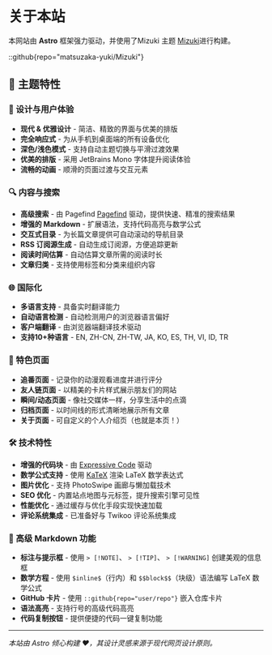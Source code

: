# 关于本站

本网站由 **Astro** 框架强力驱动，并使用了Mizuki 主题 [Mizuki](https://github.com/matsuzaka-yuki/mizuki)进行构建。

::github{repo="matsuzaka-yuki/Mizuki"}

## 🌟 主题特性

### 🎨 设计与用户体验
- **现代 & 优雅设计** - 简洁、精致的界面与优美的排版
- **完全响应式** - 为从手机到桌面端的所有设备优化
- **深色/浅色模式** - 支持自动主题切换与平滑过渡效果
- **优美的排版** - 采用 JetBrains Mono 字体提升阅读体验
- **流畅的动画** - 顺滑的页面过渡与交互元素

### 🔍 内容与搜索
- **高级搜索** - 由 Pagefind [Pagefind](https://pagefind.app/) 驱动，提供快速、精准的搜索结果
- **增强的 Markdown** - 扩展语法，支持代码高亮与数学公式
- **交互式目录** - 为长篇文章提供可自动滚动的导航目录
- **RSS 订阅源生成** - 自动生成订阅源，方便追踪更新
- **阅读时间估算** - 自动估算文章所需的阅读时长
- **文章归类** - 支持使用标签和分类来组织内容

### 🌐 国际化
- **多语言支持** - 具备实时翻译能力
- **自动语言检测** - 自动检测用户的浏览器语言偏好
- **客户端翻译** - 由浏览器端翻译技术驱动
- **支持10+种语言** - EN, ZH-CN, ZH-TW, JA, KO, ES, TH, VI, ID, TR

### 📱 特色页面
- **追番页面** - 记录你的动漫观看进度并进行评分
- **友人链页面** - 以精美的卡片样式展示朋友们的网站
- **瞬间/动态页面** - 像社交媒体一样，分享生活中的点滴
- **归档页面** - 以时间线的形式清晰地展示所有文章
- **关于页面** - 可自定义的个人介绍页（也就是本页！）

### 🛠 技术特性
- **增强的代码块** - 由 [Expressive Code](https://expressive-code.com/) 驱动
- **数学公式支持** - 使用 [KaTeX](https://katex.org/) 渲染 LaTeX 数学表达式
- **图片优化** - 支持 PhotoSwipe 画廊与懒加载技术
- **SEO 优化** - 内置站点地图与元标签，提升搜索引擎可见性
- **性能优化** - 通过缓存与优化手段实现快速加载
- **评论系统集成** - 已准备好与 Twikoo 评论系统集成

### 🎯 高级 Markdown 功能
- **标注与提示框** - 使用 `> [!NOTE]`、 `> [!TIP]`、 `> [!WARNING]` 创建美观的信息框
- **数学方程** - 使用 `$inline$`（行内）和 `$$block$$`（块级）语法编写 LaTeX 数学公式
- **GitHub 卡片** - 使用 `::github{repo="user/repo"}` 嵌入仓库卡片
- **语法高亮** - 支持行号的高级代码高亮
- **代码复制按钮** - 提供便捷的代码一键复制功能

---

*本站由 Astro 倾心构建 ❤️，其设计灵感来源于现代网页设计原则。*
